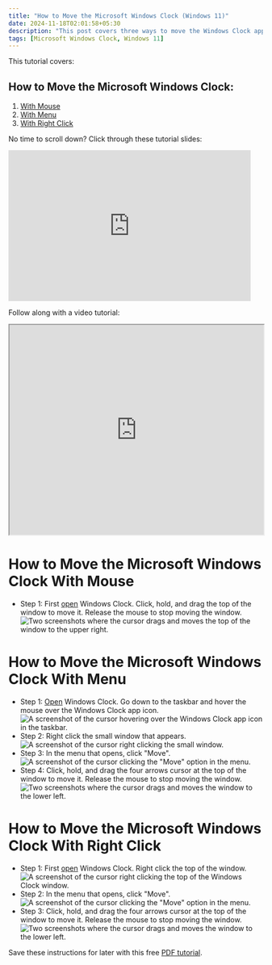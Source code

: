```yaml
---
title: "How to Move the Microsoft Windows Clock (Windows 11)"
date: 2024-11-18T02:01:58+05:30
description: "This post covers three ways to move the Windows Clock app."
tags: [Microsoft Windows Clock, Windows 11]
---
```

This tutorial covers:

## How to Move the Microsoft Windows Clock:
1. [With Mouse](#1)
2. [With Menu](#2)
3. [With Right Click](#3)

<p>No time to scroll down? Click through these tutorial slides:</p>
<iframe src="https://docs.google.com/presentation/d/1mT9DipkSG7JA8_E5W98Eh66qu9nM8Q-Z19fCCFctydQ/embed?start=false&loop=false&delayms=3000" frameborder="0" width="480" height="299" allowfullscreen="true" mozallowfullscreen="true" webkitallowfullscreen="true"></iframe>

<br />

Follow along with a video tutorial:
<iframe class="BLOG_video_class" allowfullscreen="" youtube-src-id="TBQarqGJtkY" width="100%" height="416" src="https://www.youtube.com/embed/TBQarqGJtkY"></iframe>

<br />

<h1 id="1">How to Move the Microsoft Windows Clock With Mouse</h1>

* Step 1: First [open](https://qhtutorials.github.io/posts/how-to-open-microsoft-windows-clock/) Windows Clock. Click, hold, and drag the top of the window to move it. Release the mouse to stop moving the window. <div class="stepimage">![Two screenshots where the cursor drags and moves the top of the window to the upper right.](blogmovewithmouse.png "Drag the top of the window")</div>

<h1 id="2">How to Move the Microsoft Windows Clock With Menu</h1>

* Step 1: [Open](https://qhtutorials.github.io/posts/how-to-open-microsoft-windows-clock/) Windows Clock. Go down to the taskbar and hover the mouse over the Windows Clock app icon. <div class="stepimage">![A screenshot of the cursor hovering over the Windows Clock app icon in the taskbar.](bloghoveroverappiconedit.png "Hover over the app icon")</div>
* Step 2: Right click the small window that appears. <div class="stepimage">![A screenshot of the cursor right clicking the small window.](blogrightclicksmallwindowedit.png "Right click the small window")</div>
* Step 3: In the menu that opens, click "Move". <div class="stepimage">![A screenshot of the cursor clicking the "Move" option in the menu.](bloghoverrightclickmouseedit.png "Click 'Move' ")</div>
* Step 4: Click, hold, and drag the four arrows cursor at the top of the window to move it. Release the mouse to stop moving the window. <div class="stepimage">![Two screenshots where the cursor drags and moves the window to the lower left.](bloghoverrightclickmove.png "Drag the mouse")</div>

<h1 id="3">How to Move the Microsoft Windows Clock With Right Click</h1>

* Step 1: First [open](https://qhtutorials.github.io/posts/how-to-open-microsoft-windows-clock/) Windows Clock. Right click the top of the window. <div class="stepimage">![A screenshot of the cursor right clicking the top of the Windows Clock window.](blogrightclicktopmoveedit.png "Right click the top of the window")</div>
* Step 2: In the menu that opens, click "Move". <div class="stepimage">![A screenshot of the cursor clicking the "Move" option in the menu.](blogrightclicktopmove2edit.png "Click 'Move' ")</div>
* Step 3: Click, hold, and drag the four arrows cursor at the top of the window to move it. Release the mouse to stop moving the window. <div class="stepimage">![Two screenshots where the cursor drags and moves the window to the lower left.](bloghoverrightclickmove.png "Drag the mouse")</div>

Save these instructions for later with this free [PDF tutorial](https://drive.google.com/file/d/17Jn6OrLw5wYdfwRuAs9SREFSmFKweli2/view?usp=sharing).

<br />







